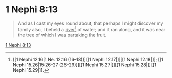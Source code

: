 # 1 Nephi 8:13

> And as I cast my eyes round about, that perhaps I might discover my family also, I beheld a <u>river</u>[^a] of water; and it ran along, and it was near the tree of which I was partaking the fruit.

[1 Nephi 8:13](https://www.churchofjesuschrist.org/study/scriptures/bofm/1-ne/8?lang=eng&id=p13#p13)


[^a]: [[1 Nephi 12.16|1 Ne. 12:16 (16–18)]][[1 Nephi 12.17|]][[1 Nephi 12.18|]]; [[1 Nephi 15.26|15:26–27 (26–29)]][[1 Nephi 15.27|]][[1 Nephi 15.28|]][[1 Nephi 15.29|]].  
